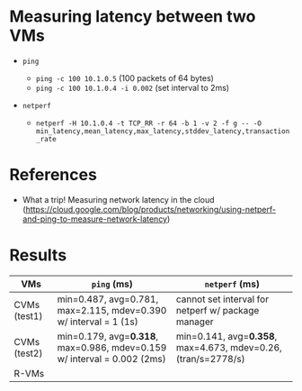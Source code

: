 # Measuring latency between two VMs

- `ping`
  -  `ping -c 100 10.1.0.5` (100 packets of 64 bytes)
  -  `ping -c 100 10.1.0.4 -i 0.002` (set interval to 2ms)

- `netperf`
  - `netperf -H 10.1.0.4 -t TCP_RR -r 64 -b 1 -v 2 -f g -- -O min_latency,mean_latency,max_latency,stddev_latency,transaction_rate`

# References
- What a trip! Measuring network latency in the cloud (https://cloud.google.com/blog/products/networking/using-netperf-and-ping-to-measure-network-latency)

# Results
| VMs   | `ping` (ms) | `netperf` (ms) |
|---|---|---|
| CVMs (test1)   |  min=0.487, avg=0.781, max=2.115, mdev=0.390 w/ interval = 1 (1s) |  cannot set interval for netperf w/ package manager |
| CVMs  (test2) | min=0.179, avg=**0.318**, max=0.986, mdev=0.159 w/ interval = 0.002 (2ms) | min=0.141, avg=**0.358**, max=4.673, mdev=0.26, (tran/s=2778/s) | 
| R-VMs  |   |   |

